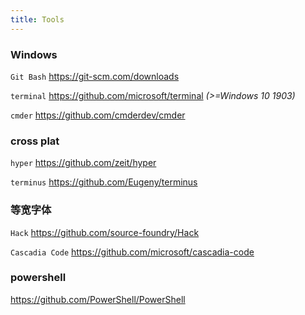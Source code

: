 ```yaml
---
title: Tools
---
```


### Windows

`Git Bash` <https://git-scm.com/downloads>

`terminal` <https://github.com/microsoft/terminal> _(>=Windows 10 1903)_

`cmder` <https://github.com/cmderdev/cmder>

### cross plat

`hyper` <https://github.com/zeit/hyper>

`terminus` <https://github.com/Eugeny/terminus>

### 等宽字体

`Hack` <https://github.com/source-foundry/Hack>

`Cascadia Code` <https://github.com/microsoft/cascadia-code>

### powershell

<https://github.com/PowerShell/PowerShell>
